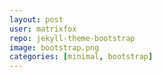 ```yaml
---
layout: post
user: matrixfox
repo: jekyll-theme-bootstrap
image: bootstrap.png
categories: [minimal, bootstrap]
---
```


